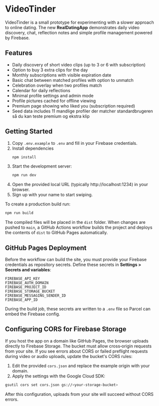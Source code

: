 # VideoTinder

VideoTinder is a small prototype for experimenting with a slower approach to online dating.
The new **RealDatingApp** demonstrates daily video discovery, chat, reflection notes
and simple profile management powered by Firebase.

## Features

* Daily discovery of short video clips (up to 3 or 6 with subscription)
* Option to buy 3 extra clips for the day
* Monthly subscriptions with visible expiration date
* Basic chat between matched profiles with option to unmatch
* Celebration overlay when two profiles match
* Calendar for daily reflections
* Minimal profile settings and admin mode
* Profile pictures cached for offline viewing
* Premium page showing who liked you (subscription required)
* Seed data includes 11 mandlige profiler der matcher standardbrugeren så du kan teste premium og ekstra klip


## Getting Started

1. Copy `.env.example` to `.env` and fill in your Firebase credentials.
2. Install dependencies
   ```bash
   npm install
   ```
3. Start the development server:
   ```bash
   npm run dev
   ```
4. Open the provided local URL (typically http://localhost:1234) in your browser.
5. Sign up with your name to start swiping.

To create a production build run:
```bash
npm run build
```
The compiled files will be placed in the `dist` folder. When changes are pushed to `main`, a GitHub Actions workflow builds the project and deploys the contents of `dist` to GitHub Pages automatically.

## GitHub Pages Deployment

Before the workflow can build the site, you must provide your Firebase credentials as repository secrets. Define these secrets in **Settings > Secrets and variables**:

```
FIREBASE_API_KEY
FIREBASE_AUTH_DOMAIN
FIREBASE_PROJECT_ID
FIREBASE_STORAGE_BUCKET
FIREBASE_MESSAGING_SENDER_ID
FIREBASE_APP_ID
```

During the build job, these secrets are written to a `.env` file so Parcel can embed the Firebase config.

## Configuring CORS for Firebase Storage

If you host the app on a domain like GitHub Pages, the browser uploads directly
to Firebase Storage. The bucket must allow cross‑origin requests from your
site. If you see errors about CORS or failed preflight requests during video or
audio uploads, update the bucket's CORS rules:

1. Edit the provided `cors.json` and replace the example origin with your
   domain.
2. Apply the settings with the Google Cloud SDK:

```bash
gsutil cors set cors.json gs://<your-storage-bucket>
```

After this configuration, uploads from your site will succeed without CORS
errors.
